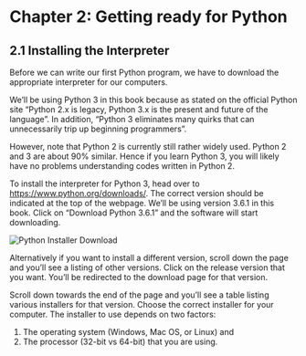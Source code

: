 # Chapter 2: Getting ready for Python 

## 2.1 Installing the Interpreter

Before we can write our first Python program, we have to download the appropriate interpreter for our computers.

We’ll be using Python 3 in this book because as stated on the official Python site “Python 2.x is legacy, Python 3.x is the present and future of the language”. In addition, “Python 3 eliminates many quirks that can unnecessarily trip up beginning programmers”.

However, note that Python 2 is currently still rather widely used. Python 2 and 3 are about 90% similar. Hence if you learn Python 3, you will likely have no problems understanding codes written in Python 2.

To install the interpreter for Python 3, head over to https://www.python.org/downloads/. The correct version should be indicated at the top of the webpage. We’ll be using version 3.6.1 in this book. Click on “Download Python 3.6.1” and the software will start downloading.

![Python Installer Download](https://raw.githubusercontent.com/ShriIraCatalog/assets-one/refs/heads/master/2025/04/11/1859.png)

Alternatively if you want to install a different version, scroll down the page and you’ll see a listing of other versions. Click on the release version that you want. You’ll be redirected to the download page for that version.

Scroll down towards the end of the page and you’ll see a table listing various installers for that version. Choose the correct installer for your computer. The installer to use depends on two factors:

1. The operating system (Windows, Mac OS, or Linux) and 
2. The processor (32-bit vs 64-bit) that you are using.
